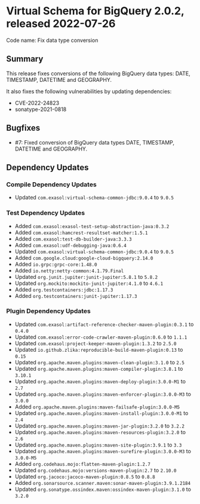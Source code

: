 # Virtual Schema for BigQuery 2.0.2, released 2022-07-26

Code name: Fix data type conversion

## Summary

This release fixes conversions of the following BigQuery data types: DATE, TIMESTAMP, DATETIME and GEOGRAPHY.

It also fixes the following vulnerabilities by updating dependencies:

* CVE-2022-24823
* sonatype-2021-0818

## Bugfixes

* #7: Fixed conversion of BigQuery data types DATE, TIMESTAMP, DATETIME and GEOGRAPHY.

## Dependency Updates

### Compile Dependency Updates

* Updated `com.exasol:virtual-schema-common-jdbc:9.0.4` to `9.0.5`

### Test Dependency Updates

* Added `com.exasol:exasol-test-setup-abstraction-java:0.3.2`
* Added `com.exasol:hamcrest-resultset-matcher:1.5.1`
* Added `com.exasol:test-db-builder-java:3.3.3`
* Added `com.exasol:udf-debugging-java:0.6.4`
* Updated `com.exasol:virtual-schema-common-jdbc:9.0.4` to `9.0.5`
* Added `com.google.cloud:google-cloud-bigquery:2.14.0`
* Added `io.grpc:grpc-core:1.48.0`
* Added `io.netty:netty-common:4.1.79.Final`
* Updated `org.junit.jupiter:junit-jupiter:5.8.1` to `5.8.2`
* Updated `org.mockito:mockito-junit-jupiter:4.1.0` to `4.6.1`
* Added `org.testcontainers:jdbc:1.17.3`
* Added `org.testcontainers:junit-jupiter:1.17.3`

### Plugin Dependency Updates

* Updated `com.exasol:artifact-reference-checker-maven-plugin:0.3.1` to `0.4.0`
* Updated `com.exasol:error-code-crawler-maven-plugin:0.6.0` to `1.1.1`
* Updated `com.exasol:project-keeper-maven-plugin:1.3.2` to `2.5.0`
* Updated `io.github.zlika:reproducible-build-maven-plugin:0.13` to `0.15`
* Updated `org.apache.maven.plugins:maven-clean-plugin:3.1.0` to `2.5`
* Updated `org.apache.maven.plugins:maven-compiler-plugin:3.8.1` to `3.10.1`
* Updated `org.apache.maven.plugins:maven-deploy-plugin:3.0.0-M1` to `2.7`
* Updated `org.apache.maven.plugins:maven-enforcer-plugin:3.0.0-M3` to `3.0.0`
* Added `org.apache.maven.plugins:maven-failsafe-plugin:3.0.0-M5`
* Updated `org.apache.maven.plugins:maven-install-plugin:3.0.0-M1` to `2.4`
* Updated `org.apache.maven.plugins:maven-jar-plugin:3.2.0` to `3.2.2`
* Updated `org.apache.maven.plugins:maven-resources-plugin:3.2.0` to `2.6`
* Updated `org.apache.maven.plugins:maven-site-plugin:3.9.1` to `3.3`
* Updated `org.apache.maven.plugins:maven-surefire-plugin:3.0.0-M3` to `3.0.0-M5`
* Added `org.codehaus.mojo:flatten-maven-plugin:1.2.7`
* Updated `org.codehaus.mojo:versions-maven-plugin:2.7` to `2.10.0`
* Updated `org.jacoco:jacoco-maven-plugin:0.8.5` to `0.8.8`
* Added `org.sonarsource.scanner.maven:sonar-maven-plugin:3.9.1.2184`
* Updated `org.sonatype.ossindex.maven:ossindex-maven-plugin:3.1.0` to `3.2.0`
